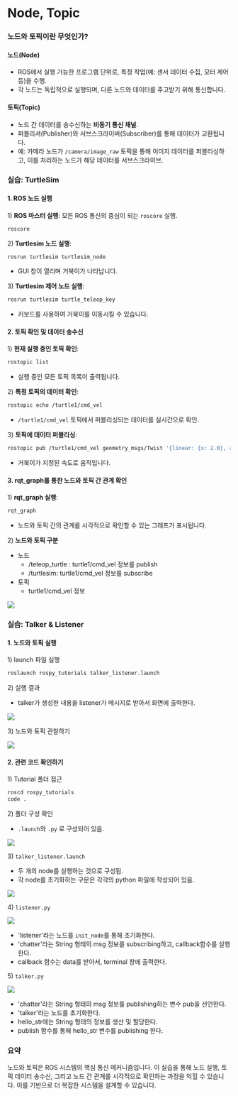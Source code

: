 # Node, Topic

### 노드와 토픽이란 무엇인가?

#### **노드(Node)**

* ROS에서 실행 가능한 프로그램 단위로, 특정 작업(예: 센서 데이터 수집, 모터 제어 등)을 수행.
* 각 노드는 독립적으로 실행되며, 다른 노드와 데이터를 주고받기 위해 통신합니다.

#### **토픽(Topic)**

* 노드 간 데이터를 송수신하는 **비동기 통신 채널**.
* 퍼블리셔(Publisher)와 서브스크라이버(Subscriber)를 통해 데이터가 교환됩니다.
* 예: 카메라 노드가 `/camera/image_raw` 토픽을 통해 이미지 데이터를 퍼블리싱하고, 이를 처리하는 노드가 해당 데이터를 서브스크라이브.

### 실습: TurtleSim

#### 1. ROS 노드 실행

1\)  **ROS 마스터 실행**: 모든 ROS 통신의 중심이 되는 `roscore` 실행.

```bash
roscore
```
2\)  **Turtlesim 노드 실행**:

```bash
rosrun turtlesim turtlesim_node
```

* GUI 창이 열리며 거북이가 나타납니다.

3\)  **Turtlesim 제어 노드 실행**:

```bash
rosrun turtlesim turtle_teleop_key
```

* 키보드를 사용하여 거북이를 이동시킬 수 있습니다.

#### 2. 토픽 확인 및 데이터 송수신

1\)  **현재 실행 중인 토픽 확인**:

```bash
rostopic list
```

* 실행 중인 모든 토픽 목록이 출력됩니다.

2\)  **특정 토픽의 데이터 확인**:

```bash
rostopic echo /turtle1/cmd_vel
```

* `/turtle1/cmd_vel` 토픽에서 퍼블리싱되는 데이터를 실시간으로 확인.

3\)  **토픽에 데이터 퍼블리싱**:

```bash
rostopic pub /turtle1/cmd_vel geometry_msgs/Twist '{linear: {x: 2.0}, angular: {z: 1.0}}'
```

* 거북이가 지정된 속도로 움직입니다.

#### 3. rqt\_graph를 통한 노드와 토픽 간 관계 확인

1\)  **rqt\_graph 실행**:

```bash
rqt_graph
```

* 노드와 토픽 간의 관계를 시각적으로 확인할 수 있는 그래프가 표시됩니다.

2\)  **노드와 토픽 구분**

* 노드
  * /teleop\_turtle : turtle1/cmd\_vel 정보를 publish
  * /turtlesim: turtle1/cmd\_vel 정보를 subscribe
* 토픽
  * turtle1/cmd\_vel 정보

![](https://github.com/user-attachments/assets/b01573f8-88f8-439f-bf5f-70fa3f84275e)



### 실습: Talker & Listener

#### 1. 노드와 토픽 실행

1\)  launch 파일 실행

```bash
roslaunch rospy_tutorials talker_listener.launch
```

2\)  실행 결과

* talker가 생성한 내용을 listener가 메시지로 받아서 화면에 출력한다.

![](https://user-images.githubusercontent.com/91526930/234394784-a24bfbb2-8f10-443e-b23d-f5dafda2532e.png)


3\)  노드와 토픽 관찰하기

![](https://user-images.githubusercontent.com/91526930/234394161-ca099b10-639c-466d-9162-7fe709a4a39a.png)

#### 2. 관련 코드 확인하기

1\)  Tutorial 폴더 접근

```bash
roscd rospy_tutorials
code .
```

2\)  폴더 구성 확인

* `.launch`와 `.py` 로 구성되어 있음.

![](https://user-images.githubusercontent.com/91526930/234396103-730b952f-d540-4871-b962-3101a73b3778.png)
    
3\)  `talker_listener.launch`

* 두 개의 node를 실행하는 것으로 구성됨.
* 각 node를 초기화하는 구문은 각각의 python 파일에 작성되어 있음.

![](https://user-images.githubusercontent.com/91526930/234396233-154876be-05dc-4bba-b92e-f6e1e1acc233.png)
    
4\)  `listener.py`

![](https://user-images.githubusercontent.com/91526930/234396748-210f85b3-f6da-42a1-8e1e-434460f27045.png)

* 'listener'라는 노드를 `init_node`를 통해 초기화한다.
* 'chatter'라는 String 형태의 msg 정보를 subscribing하고, callback함수를 실행한다.
* callback 함수는 data를 받아서, terminal 창에 출력한다.
    
5\)  `talker.py`

![](https://user-images.githubusercontent.com/91526930/234398302-2ef57b3a-b3d7-4d62-966b-13475a1e5971.png)

* 'chatter'라는 String 형태의 msg 정보를 publishing하는 변수 pub을 선언한다.
* 'talker'라는 노드를 초기화한다.
* hello\_str에는 String 형태의 정보를 생산 및 할당한다.
* publish 함수를 통해 hello\_str 변수를 publishing 한다.

### 요약

노드와 토픽은 ROS 시스템의 핵심 통신 메커니즘입니다. 이 실습을 통해 노드 실행, 토픽 데이터 송수신, 그리고 노드 간 관계를 시각적으로 확인하는 과정을 익힐 수 있습니다. 이를 기반으로 더 복잡한 시스템을 설계할 수 있습니다.
